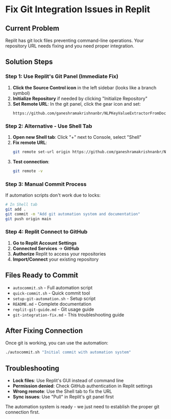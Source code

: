 # Fix Git Integration Issues in Replit

## Current Problem
Replit has git lock files preventing command-line operations. Your repository URL needs fixing and you need proper integration.

## Solution Steps

### Step 1: Use Replit's Git Panel (Immediate Fix)
1. **Click the Source Control icon** in the left sidebar (looks like a branch symbol)
2. **Initialize Repository** if needed by clicking "Initialize Repository" 
3. **Set Remote URL**: In the git panel, click the gear icon and set:
   ```
   https://github.com/ganeshramakrishnanbr/NLPKeyValueExtractorFromDocuments.git
   ```

### Step 2: Alternative - Use Shell Tab
1. **Open new Shell tab**: Click "+" next to Console, select "Shell"
2. **Fix remote URL**:
   ```bash
   git remote set-url origin https://github.com/ganeshramakrishnanbr/NLPKeyValueExtractorFromDocuments.git
   ```
3. **Test connection**:
   ```bash
   git remote -v
   ```

### Step 3: Manual Commit Process
If automation scripts don't work due to locks:

```bash
# In Shell tab
git add .
git commit -m "Add git automation system and documentation"
git push origin main
```

### Step 4: Replit Connect to GitHub
1. **Go to Replit Account Settings**
2. **Connected Services** → **GitHub**
3. **Authorize** Replit to access your repositories
4. **Import/Connect** your existing repository

## Files Ready to Commit
- `autocommit.sh` - Full automation script
- `quick-commit.sh` - Quick commit tool  
- `setup-git-automation.sh` - Setup script
- `README.md` - Complete documentation
- `replit-git-guide.md` - Git usage guide
- `git-integration-fix.md` - This troubleshooting guide

## After Fixing Connection
Once git is working, you can use the automation:
```bash
./autocommit.sh "Initial commit with automation system"
```

## Troubleshooting
- **Lock files**: Use Replit's GUI instead of command line
- **Permission denied**: Check GitHub authentication in Replit settings
- **Wrong remote**: Use the Shell tab to fix the URL
- **Sync issues**: Use "Pull" in Replit's git panel first

The automation system is ready - we just need to establish the proper git connection first.